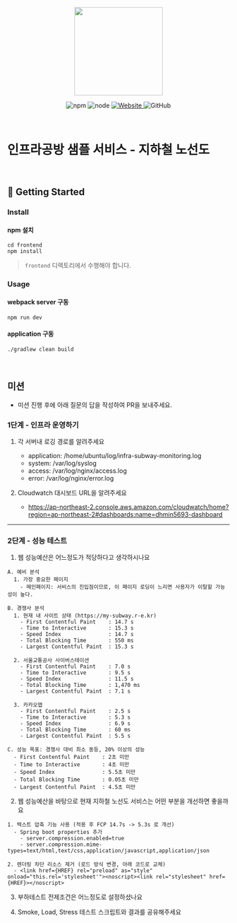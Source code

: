 <p align="center">
    <img width="200px;" src="https://raw.githubusercontent.com/woowacourse/atdd-subway-admin-frontend/master/images/main_logo.png"/>
</p>
<p align="center">
  <img alt="npm" src="https://img.shields.io/badge/npm-%3E%3D%205.5.0-blue">
  <img alt="node" src="https://img.shields.io/badge/node-%3E%3D%209.3.0-blue">
  <a href="https://edu.nextstep.camp/c/R89PYi5H" alt="nextstep atdd">
    <img alt="Website" src="https://img.shields.io/website?url=https%3A%2F%2Fedu.nextstep.camp%2Fc%2FR89PYi5H">
  </a>
  <img alt="GitHub" src="https://img.shields.io/github/license/next-step/atdd-subway-service">
</p>

<br>

# 인프라공방 샘플 서비스 - 지하철 노선도

<br>

## 🚀 Getting Started

### Install
#### npm 설치
```
cd frontend
npm install
```
> `frontend` 디렉토리에서 수행해야 합니다.

### Usage
#### webpack server 구동
```
npm run dev
```
#### application 구동
```
./gradlew clean build
```
<br>

## 미션

* 미션 진행 후에 아래 질문의 답을 작성하여 PR을 보내주세요.

### 1단계 - 인프라 운영하기
1. 각 서버내 로깅 경로를 알려주세요
    - application: /home/ubuntu/log/infra-subway-monitoring.log
    - system: /var/log/syslog
    - access: /var/log/nginx/access.log
    - error: /var/log/nginx/error.log

2. Cloudwatch 대시보드 URL을 알려주세요
    - https://ap-northeast-2.console.aws.amazon.com/cloudwatch/home?region=ap-northeast-2#dashboards:name=dhmin5693-dashboard

---

### 2단계 - 성능 테스트
1. 웹 성능예산은 어느정도가 적당하다고 생각하시나요

```text
A. 예비 분석
  1. 가장 중요한 페이지
    - 메인페이지: 서비스의 진입점이므로, 이 페이지 로딩이 느리면 사용자가 이탈할 가능성이 높다.

B. 경쟁사 분석
  1. 현재 내 사이트 상태 (https://my-subway.r-e.kr)
    - First Contentful Paint    : 14.7 s
    - Time to Interactive       : 15.3 s
    - Speed Index               : 14.7 s
    - Total Blocking Time       : 550 ms
    - Largest Contentful Paint  : 15.3 s
    
  2. 서울교통공사 사이버스테이션
    - First Contentful Paint    : 7.0 s
    - Time to Interactive       : 9.5 s
    - Speed Index               : 11.5 s
    - Total Blocking Time       : 1,470 ms
    - Largest Contentful Paint  : 7.1 s
    
  3. 카카오맵
    - First Contentful Paint    : 2.5 s
    - Time to Interactive       : 5.3 s
    - Speed Index               : 6.9 s
    - Total Blocking Time       : 60 ms
    - Largest Contentful Paint  : 5.5 s    

C. 성능 목표: 경쟁사 대비 최소 동등, 20% 이상의 성능
  - First Contentful Paint    : 2초 미만
  - Time to Interactive       : 4초 미만
  - Speed Index               : 5.5초 미만
  - Total Blocking Time       : 0.05초 미만
  - Largest Contentful Paint  : 4.5초 미만

```

2. 웹 성능예산을 바탕으로 현재 지하철 노선도 서비스는 어떤 부분을 개선하면 좋을까요

```text
1. 텍스트 압축 기능 사용 (적용 후 FCP 14.7s -> 5.3s 로 개선)
  - Spring boot properties 추가
    - server.compression.enabled=true
    - server.compression.mime-types=text/html,text/css,application/javascript,application/json

2. 렌더링 차단 리소스 제거 (로드 방식 변경, 아래 코드로 교체)
  - <link href={HREF} rel="preload" as="style" onload="this.rel='stylesheet'"><noscript><link rel="stylesheet" href={HREF}></noscript>
```

3. 부하테스트 전제조건은 어느정도로 설정하셨나요

4. Smoke, Load, Stress 테스트 스크립트와 결과를 공유해주세요
